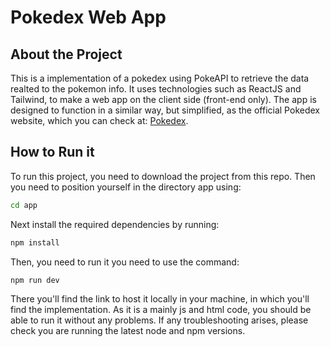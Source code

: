 # Pokedex Web App

## About the Project

This is a implementation of a pokedex using PokeAPI to retrieve the data realted to the pokemon info. It uses technologies such as ReactJS and Tailwind, to make a web app on the client side (front-end only). The app is designed to function in a similar way, but simplified, as the official Pokedex website, which you can check at: [Pokedex](https://www.pokemon.com/el/pokedex).

## How to Run it

To run this project, you need to download the project from this repo. Then you need to position yourself in the directory app using:

``` bash
cd app
```
Next install the required dependencies by running:

``` bash
npm install
```

Then, you need to run it you need to use the command:


``` bash
npm run dev
```

There you'll find the link to host it locally in your machine, in which you'll find the implementation. As it is a mainly js and html code, you should be able to run it without any problems. If any troubleshooting arises, please check you are running the latest node and npm versions.